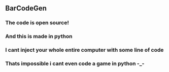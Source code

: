 ## BarCodeGen
### The code is open source!
### And this is made in python
### I cant inject your whole entire computer with some line of code
### Thats impossible i cant even code a game in python -_-
